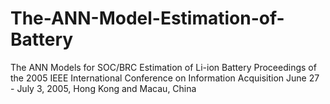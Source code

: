# The-ANN-Model-Estimation-of-Battery
The ANN Models for SOC/BRC Estimation of Li-ion Battery Proceedings of the 2005 IEEE International Conference on Information Acquisition June 27 - July 3, 2005, Hong Kong and Macau, China
